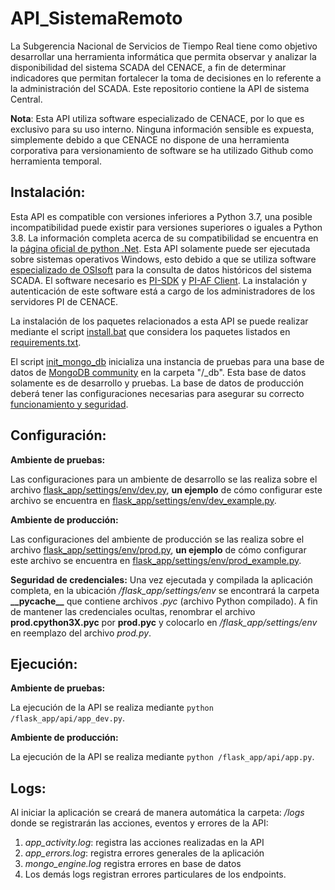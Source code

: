 # API_SistemaRemoto

La Subgerencia Nacional de Servicios de Tiempo Real tiene como objetivo desarrollar una herramienta informática que
permita observar y analizar la disponibilidad del sistema SCADA del CENACE, a fin de determinar indicadores que permitan
fortalecer la toma de decisiones en lo referente a la administración del SCADA. Este repositorio contiene la API de
sistema Central.

**Nota**: Esta API utiliza software especializado de CENACE, por lo que es exclusivo para su uso interno. Ninguna
información sensible es expuesta, simplemente debido a que CENACE no dispone de una herramienta corporativa para
versionamiento de software se ha utilizado Github como herramienta temporal.

## Instalación:

Esta API es compatible con versiones inferiores a Python 3.7, una posible incompatibilidad puede existir para versiones
superiores o iguales a Python 3.8. La información completa acerca de su compatibilidad se encuentra en la
[página oficial de python .Net](http://pythonnet.github.io/). Esta API solamente puede ser ejecutada sobre sistemas
operativos Windows, esto debido a que se utiliza software
[especializado de OSIsoft](https://docs.osisoft.com/bundle/af-sdk/page/html/overview.htm) para la consulta de datos
históricos del sistema SCADA. El software necesario es
[PI-SDK](https://techsupport.osisoft.com/Documentation/PI-SDK/Manual/Installation/installation.htm) y
[PI-AF Client](https://techsupport.osisoft.com/Documentation/PI-SDK/Manual/Installation/installation.htm). La
instalación y autenticación de este software está a cargo de los administradores de los servidores PI de CENACE.

La instalación de los paquetes relacionados a esta API se puede realizar mediante el script
[install.bat](/install.bat) que considera los paquetes listados en [requirements.txt](/requirements.txt).

El script [init_mongo_db](/init_mongo_db.bat) inicializa una instancia de pruebas para una base de datos de
[MongoDB community](https://www.mongodb.com/try/download/community) en la carpeta "/_db". Esta base de datos solamente
es de desarrollo y pruebas. La base de datos de producción deberá tener las configuraciones necesarias para asegurar su
correcto [funcionamiento y seguridad](https://docs.mongodb.com/manual/security/).

## Configuración:

**Ambiente de pruebas:**

Las configuraciones para un ambiente de desarrollo se las realiza sobre el archivo
[flask_app/settings/env/dev.py](/flask_app/settings/env/dev.py), **un ejemplo** de cómo configurar este archivo se
encuentra en [flask_app/settings/env/dev_example.py](/flask_app/settings/env/dev_example.py).

**Ambiente de producción:**

Las configuraciones del ambiente de producción se las realiza sobre el archivo
[flask_app/settings/env/prod.py](/flask_app/settings/env/prod.py), **un ejemplo** de cómo configurar este archivo se
encuentra en [flask_app/settings/env/prod_example.py](/flask_app/settings/env/dev_example.py).

**Seguridad de credenciales:**
Una vez ejecutada y compilada la aplicación completa, en la ubicación _/flask_app/settings/env_ se encontrará la carpeta
**\_\_pycache__** que contiene archivos _.pyc_ (archivo Python compilado). A fin de mantener las credenciales ocultas,
renombrar el archivo **prod.cpython3X.pyc** por **prod.pyc** y colocarlo en
_/flask_app/settings/env_ en reemplazo del archivo *prod.py*.

## Ejecución:

**Ambiente de pruebas:**

La ejecución de la API se realiza mediante `python /flask_app/api/app_dev.py`.

**Ambiente de producción:**

La ejecución de la API se realiza mediante `python /flask_app/api/app.py`.

## Logs:

Al iniciar la aplicación se creará de manera automática la carpeta: _/logs_ donde se registrarán las acciones, eventos y
errores de la API:

1. _app_activity.log_: registra las acciones realizadas en la API
2. _app_errors.log_: registra errores generales de la aplicación
3. _mongo_engine.log_ registra errores en base de datos
4. Los demás logs registran errores particulares de los endpoints.